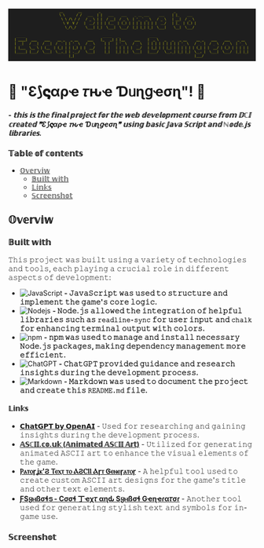 ![Screenshot from welcome section](./assets/Screenshot%20from%202024-10-17%2009-40-09.png)

# 👀 "Ɛ⟆𝛓αρҽ 𝜏ԋҽ Ɗᥙɳցҽσɳ"! 👀

#### - *𝕥𝕙𝕚𝕤 𝕚𝕤 𝕥𝕙𝕖 𝕗𝕚𝕟𝕒𝕝 𝕡𝕣𝕠𝕛𝕖𝕔𝕥 𝕗𝕠𝕣 𝕥𝕙𝕖 𝕨𝕖𝕓 𝕕𝕖𝕧𝕖𝕝𝕠𝕡𝕞𝕖𝕟𝕥 𝕔𝕠𝕦𝕣𝕤𝕖 𝕗𝕣𝕠𝕞 𝔻ℂ𝕀 𝕔𝕣𝕖𝕒𝕥𝕖𝕕 ❞Ɛ⟆𝛓αρҽ 𝜏ԋҽ Ɗᥙɳցҽσɳ❞ 𝕦𝕤𝕚𝕟𝕘 𝕓𝕒𝕤𝕚𝕔 𝕁𝕒𝕧𝕒 𝕊𝕔𝕣𝕚𝕡𝕥 𝕒𝕟𝕕 ℕ𝕠𝕕𝕖.𝕛𝕤 𝕝𝕚𝕓𝕣𝕒𝕣𝕚𝕖𝕤.*

### 𝕋𝕒𝕓𝕝𝕖 𝕠𝕗 𝕔𝕠𝕟𝕥𝕖𝕟𝕥𝕤

- [𝕆𝕧𝕖𝕣𝕧𝕚𝕨](#overview)
  - [𝔹𝕦𝕚𝕝𝕥 𝕨𝕚𝕥𝕙](#built-with)
   - [𝕃𝕚𝕟𝕜𝕤](#links)
  - [𝕊𝕔𝕣𝕖𝕖𝕟𝕤𝕙𝕠𝕥](#screenshot)

## 𝕆𝕧𝕖𝕣𝕧𝕚𝕨

### 𝔹𝕦𝕚𝕝𝕥 𝕨𝕚𝕥𝕙

𝚃𝚑𝚒𝚜 𝚙𝚛𝚘𝚓𝚎𝚌𝚝 𝚠𝚊𝚜 𝚋𝚞𝚒𝚕𝚝 𝚞𝚜𝚒𝚗𝚐 𝚊 𝚟𝚊𝚛𝚒𝚎𝚝𝚢 𝚘𝚏 𝚝𝚎𝚌𝚑𝚗𝚘𝚕𝚘𝚐𝚒𝚎𝚜 𝚊𝚗𝚍 𝚝𝚘𝚘𝚕𝚜, 𝚎𝚊𝚌𝚑 𝚙𝚕𝚊𝚢𝚒𝚗𝚐 𝚊 𝚌𝚛𝚞𝚌𝚒𝚊𝚕 𝚛𝚘𝚕𝚎 𝚒𝚗 𝚍𝚒𝚏𝚏𝚎𝚛𝚎𝚗𝚝 𝚊𝚜𝚙𝚎𝚌𝚝𝚜 𝚘𝚏 𝚍𝚎𝚟𝚎𝚕𝚘𝚙𝚖𝚎𝚗𝚝:

- ![JavaScript](https://img.shields.io/badge/javascript-%23323330.svg?style=for-the-badge&logo=javascript&logoColor=%23F7DF1E) **- 𝙹𝚊𝚟𝚊𝚂𝚌𝚛𝚒𝚙𝚝 𝚠𝚊𝚜 𝚞𝚜𝚎𝚍 𝚝𝚘 𝚜𝚝𝚛𝚞𝚌𝚝𝚞𝚛𝚎 𝚊𝚗𝚍 𝚒𝚖𝚙𝚕𝚎𝚖𝚎𝚗𝚝 𝚝𝚑𝚎 𝚐𝚊𝚖𝚎'𝚜 𝚌𝚘𝚛𝚎 𝚕𝚘𝚐𝚒𝚌.**
- ![Nodejs](https://img.shields.io/badge/Node%20js-339933?style=for-the-badge&logo=nodedotjs&logoColor=white) **- 𝙽𝚘𝚍𝚎.𝚓𝚜 𝚊𝚕𝚕𝚘𝚠𝚎𝚍 𝚝𝚑𝚎 𝚒𝚗𝚝𝚎𝚐𝚛𝚊𝚝𝚒𝚘𝚗 𝚘𝚏 𝚑𝚎𝚕𝚙𝚏𝚞𝚕 𝚕𝚒𝚋𝚛𝚊𝚛𝚒𝚎𝚜 𝚜𝚞𝚌𝚑 𝚊𝚜 `𝚛𝚎𝚊𝚍𝚕𝚒𝚗𝚎-𝚜𝚢𝚗𝚌` 𝚏𝚘𝚛 𝚞𝚜𝚎𝚛 𝚒𝚗𝚙𝚞𝚝 𝚊𝚗𝚍 `𝚌𝚑𝚊𝚕𝚔` 𝚏𝚘𝚛 𝚎𝚗𝚑𝚊𝚗𝚌𝚒𝚗𝚐 𝚝𝚎𝚛𝚖𝚒𝚗𝚊𝚕 𝚘𝚞𝚝𝚙𝚞𝚝 𝚠𝚒𝚝𝚑 𝚌𝚘𝚕𝚘𝚛𝚜.**
- ![npm](https://img.shields.io/badge/npm-CB3837?style=for-the-badge&logo=npm&logoColor=white) **- 𝚗𝚙𝚖 𝚠𝚊𝚜 𝚞𝚜𝚎𝚍 𝚝𝚘 𝚖𝚊𝚗𝚊𝚐𝚎 𝚊𝚗𝚍 𝚒𝚗𝚜𝚝𝚊𝚕𝚕 𝚗𝚎𝚌𝚎𝚜𝚜𝚊𝚛𝚢 𝙽𝚘𝚍𝚎.𝚓𝚜 𝚙𝚊𝚌𝚔𝚊𝚐𝚎𝚜, 𝚖𝚊𝚔𝚒𝚗𝚐 𝚍𝚎𝚙𝚎𝚗𝚍𝚎𝚗𝚌𝚢 𝚖𝚊𝚗𝚊𝚐𝚎𝚖𝚎𝚗𝚝 𝚖𝚘𝚛𝚎 𝚎𝚏𝚏𝚒𝚌𝚒𝚎𝚗𝚝.**
- ![ChatGPT](https://img.shields.io/badge/ChatGPT-74aa9c?style=for-the-badge&logo=openai&logoColor=white) **- 𝙲𝚑𝚊𝚝𝙶𝙿𝚃 𝚙𝚛𝚘𝚟𝚒𝚍𝚎𝚍 𝚐𝚞𝚒𝚍𝚊𝚗𝚌𝚎 𝚊𝚗𝚍 𝚛𝚎𝚜𝚎𝚊𝚛𝚌𝚑 𝚒𝚗𝚜𝚒𝚐𝚑𝚝𝚜 𝚍𝚞𝚛𝚒𝚗𝚐 𝚝𝚑𝚎 𝚍𝚎𝚟𝚎𝚕𝚘𝚙𝚖𝚎𝚗𝚝 𝚙𝚛𝚘𝚌𝚎𝚜𝚜.**
- ![Markdown](https://img.shields.io/badge/markdown-%23000000.svg?style=for-the-badge&logo=markdown&logoColor=white) **- 𝙼𝚊𝚛𝚔𝚍𝚘𝚠𝚗 𝚠𝚊𝚜 𝚞𝚜𝚎𝚍 𝚝𝚘 𝚍𝚘𝚌𝚞𝚖𝚎𝚗𝚝 𝚝𝚑𝚎 𝚙𝚛𝚘𝚓𝚎𝚌𝚝 𝚊𝚗𝚍 𝚌𝚛𝚎𝚊𝚝𝚎 𝚝𝚑𝚒𝚜 `𝚁𝙴𝙰𝙳𝙼𝙴.𝚖𝚍` 𝚏𝚒𝚕𝚎.**



#### 𝕃𝕚𝕟𝕜𝕤

- **[𝗖𝗵𝗮𝘁𝗚𝗣𝗧 𝗯𝘆 𝗢𝗽𝗲𝗻𝗔𝗜](https://openai.com/chatgpt)** - 𝚄𝚜𝚎𝚍 𝚏𝚘𝚛 𝚛𝚎𝚜𝚎𝚊𝚛𝚌𝚑𝚒𝚗𝚐 𝚊𝚗𝚍 𝚐𝚊𝚒𝚗𝚒𝚗𝚐 𝚒𝚗𝚜𝚒𝚐𝚑𝚝𝚜 𝚍𝚞𝚛𝚒𝚗𝚐 𝚝𝚑𝚎 𝚍𝚎𝚟𝚎𝚕𝚘𝚙𝚖𝚎𝚗𝚝 𝚙𝚛𝚘𝚌𝚎𝚜𝚜.
- **[𝔸𝕊ℂ𝕀𝕀.𝕔𝕠.𝕦𝕜 (𝔸𝕟𝕚𝕞𝕒𝕥𝕖𝕕 𝔸𝕊ℂ𝕀𝕀 𝔸𝕣𝕥)](https://ascii.co.uk/animated/)** - 𝚄𝚝𝚒𝚕𝚒𝚣𝚎𝚍 𝚏𝚘𝚛 𝚐𝚎𝚗𝚎𝚛𝚊𝚝𝚒𝚗𝚐 𝚊𝚗𝚒𝚖𝚊𝚝𝚎𝚍 𝙰𝚂𝙲𝙸𝙸 𝚊𝚛𝚝 𝚝𝚘 𝚎𝚗𝚑𝚊𝚗𝚌𝚎 𝚝𝚑𝚎 𝚟𝚒𝚜𝚞𝚊𝚕 𝚎𝚕𝚎𝚖𝚎𝚗𝚝𝚜 𝚘𝚏 𝚝𝚑𝚎 𝚐𝚊𝚖𝚎.
- **[Ⲣⲁⲧⲟꞅʝⲕ'Ϩ Ⲧⲉⲭⲧ ⲧⲟ ⲀϨⲤⲒⲒ Ⲁꞅⲧ Ꮆⲉⲛⲉꞅⲁⲧⲟꞅ](https://patorjk.com/software/taag/)** - 𝙰 𝚑𝚎𝚕𝚙𝚏𝚞𝚕 𝚝𝚘𝚘𝚕 𝚞𝚜𝚎𝚍 𝚝𝚘 𝚌𝚛𝚎𝚊𝚝𝚎 𝚌𝚞𝚜𝚝𝚘𝚖 𝙰𝚂𝙲𝙸𝙸 𝚊𝚛𝚝 𝚍𝚎𝚜𝚒𝚐𝚗𝚜 𝚏𝚘𝚛 𝚝𝚑𝚎 𝚐𝚊𝚖𝚎'𝚜 𝚝𝚒𝚝𝚕𝚎 𝚊𝚗𝚍 𝚘𝚝𝚑𝚎𝚛 𝚝𝚎𝚡𝚝 𝚎𝚕𝚎𝚖𝚎𝚗𝚝𝚜.
- **[ƑSყⲙßσɬട - Cσσɬ ㆜ҽχ𝜏 αɳԃ Sყⲙßσɬ Gҽɳҽɾα𝜏σɾ](https://fsymbols.com/generators/)** - 𝙰𝚗𝚘𝚝𝚑𝚎𝚛 𝚝𝚘𝚘𝚕 𝚞𝚜𝚎𝚍 𝚏𝚘𝚛 𝚐𝚎𝚗𝚎𝚛𝚊𝚝𝚒𝚗𝚐 𝚜𝚝𝚢𝚕𝚒𝚜𝚑 𝚝𝚎𝚡𝚝 𝚊𝚗𝚍 𝚜𝚢𝚖𝚋𝚘𝚕𝚜 𝚏𝚘𝚛 𝚒𝚗-𝚐𝚊𝚖𝚎 𝚞𝚜𝚎.

### 𝕊𝕔𝕣𝕖𝕖𝕟𝕤𝕙𝕠𝕥